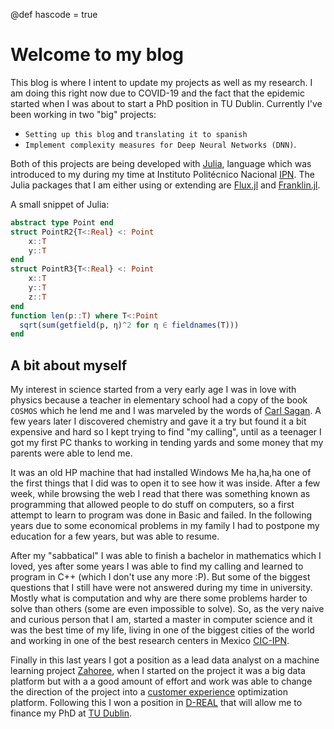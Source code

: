 @def hascode = true

# Welcome to my blog

<!-- \tableofcontents  you can use \toc as well -->

This blog is where I intent to update my projects as well as my research. I am doing this right now due to COVID-19 and the fact that the epidemic started when I was about to start a PhD position in TU Dublin.
Currently I've been working in two "big" projects:
* `Setting up this blog` and `translating it to spanish`
* `Implement complexity measures for Deep Neural Networks (DNN)`.

Both of this projects are being developed with [Julia](https://julialang.org/), language which was introduced to my during my time at Instituto Politécnico Nacional [IPN](https://www.ipn.mx/). The Julia packages that I am either using or extending are [Flux.jl](https://fluxml.ai/) and [Franklin.jl](https://franklinjl.org/).

A small snippet of Julia:
```julia
abstract type Point end
struct PointR2{T<:Real} <: Point
    x::T
    y::T
end
struct PointR3{T<:Real} <: Point
    x::T
    y::T
    z::T
end
function len(p::T) where T<:Point
  sqrt(sum(getfield(p, η)^2 for η ∈ fieldnames(T)))
end
```

## A bit about myself

My interest in science started from a very early age I was in love with physics because a teacher in elementary school had a copy of the book `COSMOS` which he lend me and I was marveled by the words of [Carl Sagan](https://en.wikipedia.org/wiki/Carl_Sagan). A few years later I discovered chemistry and gave it a try but found it a bit expensive and hard so I kept trying to find "my calling", until as a teenager I got my first PC thanks to working in tending yards and some money that my parents were able to lend me.

It was an old HP machine that had installed Windows Me  ha,ha,ha one of the first things that I did was to open it to see how it was inside. After a few week, while browsing the web I read that there was something known as programming that allowed people to do stuff on computers, so a first attempt to learn to program was done in Basic and failed. In the following years due to some economical problems in my family I had to postpone my education for a few years, but was able to resume.

After my "sabbatical" I was able to finish a bachelor in mathematics which I loved, yes after some years I was able to find my calling and learned to program in C++ (which I don't use any more :P). But some of the biggest questions that I still have were not answered during my time in university. Mostly what is computation and why are there some problems harder to solve than others (some are even impossible to solve). So, as the very naive and curious person that I am, started a master in computer science and it was the best time of my life, living in one of the biggest cities of the world and working in one of the best research centers in Mexico [CIC-IPN](http://www.cic.ipn.mx/index.php/es/).

Finally in this last years I got a position as a lead data analyst on a machine learning project [Zahoree](https://infolink-exp.com/customer-experience-analytics/), when I started on the project it was a big data platform but with a a good amount of effort and work was able to change the direction of the project into a [customer experience](https://en.wikipedia.org/wiki/Customer_experience) optimization platform. Following this I won a position in [D-REAL](https://d-real.ie/) that will allow me to finance my PhD at [TU Dublin](https://www.tudublin.ie/).
